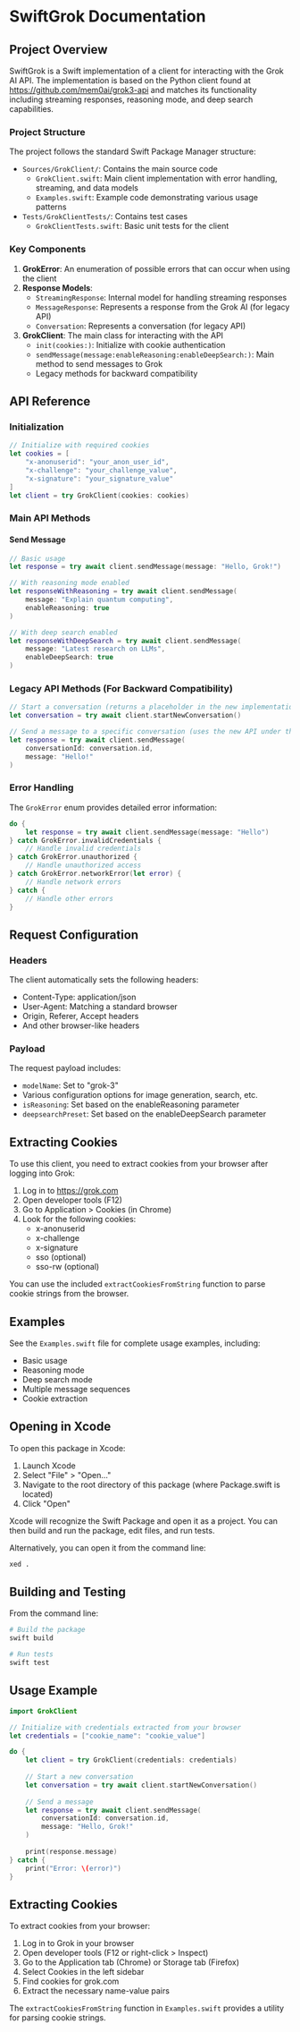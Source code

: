 # SwiftGrok Documentation

## Project Overview

SwiftGrok is a Swift implementation of a client for interacting with the Grok AI API. The implementation is based on the Python client found at https://github.com/mem0ai/grok3-api and matches its functionality including streaming responses, reasoning mode, and deep search capabilities.

### Project Structure

The project follows the standard Swift Package Manager structure:

- `Sources/GrokClient/`: Contains the main source code
  - `GrokClient.swift`: Main client implementation with error handling, streaming, and data models
  - `Examples.swift`: Example code demonstrating various usage patterns
- `Tests/GrokClientTests/`: Contains test cases
  - `GrokClientTests.swift`: Basic unit tests for the client

### Key Components

1. **GrokError**: An enumeration of possible errors that can occur when using the client
2. **Response Models**: 
   - `StreamingResponse`: Internal model for handling streaming responses
   - `MessageResponse`: Represents a response from the Grok AI (for legacy API)
   - `Conversation`: Represents a conversation (for legacy API)
3. **GrokClient**: The main class for interacting with the API
   - `init(cookies:)`: Initialize with cookie authentication
   - `sendMessage(message:enableReasoning:enableDeepSearch:)`: Main method to send messages to Grok
   - Legacy methods for backward compatibility

## API Reference

### Initialization

```swift
// Initialize with required cookies
let cookies = [
    "x-anonuserid": "your_anon_user_id",
    "x-challenge": "your_challenge_value",
    "x-signature": "your_signature_value"
]
let client = try GrokClient(cookies: cookies)
```

### Main API Methods

#### Send Message

```swift
// Basic usage
let response = try await client.sendMessage(message: "Hello, Grok!")

// With reasoning mode enabled
let responseWithReasoning = try await client.sendMessage(
    message: "Explain quantum computing",
    enableReasoning: true
)

// With deep search enabled
let responseWithDeepSearch = try await client.sendMessage(
    message: "Latest research on LLMs",
    enableDeepSearch: true
)
```

### Legacy API Methods (For Backward Compatibility)

```swift
// Start a conversation (returns a placeholder in the new implementation)
let conversation = try await client.startNewConversation()

// Send a message to a specific conversation (uses the new API under the hood)
let response = try await client.sendMessage(
    conversationId: conversation.id, 
    message: "Hello!"
)
```

### Error Handling

The `GrokError` enum provides detailed error information:

```swift
do {
    let response = try await client.sendMessage(message: "Hello")
} catch GrokError.invalidCredentials {
    // Handle invalid credentials
} catch GrokError.unauthorized {
    // Handle unauthorized access
} catch GrokError.networkError(let error) {
    // Handle network errors
} catch {
    // Handle other errors
}
```

## Request Configuration

### Headers

The client automatically sets the following headers:
- Content-Type: application/json
- User-Agent: Matching a standard browser
- Origin, Referer, Accept headers
- And other browser-like headers

### Payload

The request payload includes:
- `modelName`: Set to "grok-3"
- Various configuration options for image generation, search, etc.
- `isReasoning`: Set based on the enableReasoning parameter
- `deepsearchPreset`: Set based on the enableDeepSearch parameter

## Extracting Cookies

To use this client, you need to extract cookies from your browser after logging into Grok:

1. Log in to https://grok.com
2. Open developer tools (F12)
3. Go to Application > Cookies (in Chrome)
4. Look for the following cookies:
   - x-anonuserid
   - x-challenge
   - x-signature
   - sso (optional)
   - sso-rw (optional)

You can use the included `extractCookiesFromString` function to parse cookie strings from the browser.

## Examples

See the `Examples.swift` file for complete usage examples, including:
- Basic usage
- Reasoning mode
- Deep search mode
- Multiple message sequences
- Cookie extraction

## Opening in Xcode

To open this package in Xcode:

1. Launch Xcode
2. Select "File" > "Open..."
3. Navigate to the root directory of this package (where Package.swift is located)
4. Click "Open"

Xcode will recognize the Swift Package and open it as a project. You can then build and run the package, edit files, and run tests.

Alternatively, you can open it from the command line:

```bash
xed .
```

## Building and Testing

From the command line:

```bash
# Build the package
swift build

# Run tests
swift test
```

## Usage Example

```swift
import GrokClient

// Initialize with credentials extracted from your browser
let credentials = ["cookie_name": "cookie_value"]

do {
    let client = try GrokClient(credentials: credentials)
    
    // Start a new conversation
    let conversation = try await client.startNewConversation()
    
    // Send a message
    let response = try await client.sendMessage(
        conversationId: conversation.id, 
        message: "Hello, Grok!"
    )
    
    print(response.message)
} catch {
    print("Error: \(error)")
}
```

## Extracting Cookies

To extract cookies from your browser:

1. Log in to Grok in your browser
2. Open developer tools (F12 or right-click > Inspect)
3. Go to the Application tab (Chrome) or Storage tab (Firefox)
4. Select Cookies in the left sidebar
5. Find cookies for grok.com
6. Extract the necessary name-value pairs

The `extractCookiesFromString` function in `Examples.swift` provides a utility for parsing cookie strings. 